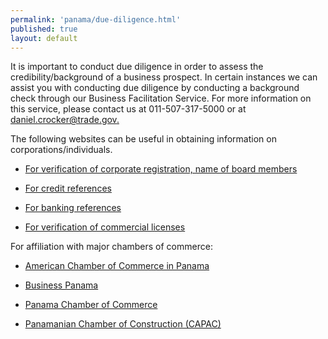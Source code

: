 ```yaml
---
permalink: 'panama/due-diligence.html'
published: true
layout: default
---
```

It is important to conduct due diligence in order to assess the credibility/background of a business prospect. In certain instances we can assist you with conducting due diligence by conducting a background check through our Business Facilitation Service. For more information on this service, please contact us at 011-507-317-5000 or at [daniel.crocker@trade.gov.](daniel.crocker@trade.gov)

The following websites can be useful in obtaining information on corporations/individuals.

* [For verification of corporate registration, name of board members](https://www.registro-publico.gob.pa/.)

* [For credit references](https://www.apc.com.pa/default.aspx.)

* [For banking references](http://www.asociacionbancaria.com/.)

* [For verification of commercial licenses](http://www.mici.gob.pa/.)

For affiliation with major chambers of commerce:

* [American Chamber of Commerce in Panama](http://www.panamcham.com.)

* [Business Panama](http://www.businesspanama.com.)

* [Panama Chamber of Commerce](http://www.panacamara.com.)

* [Panamanian Chamber of Construction (CAPAC)](http://www.capac.org/.)


